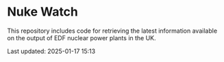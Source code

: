 # Nuke Watch

This repository includes code for retrieving the latest information available on the output of EDF nuclear power plants in the UK.

Last updated: 2025-01-17 15:13